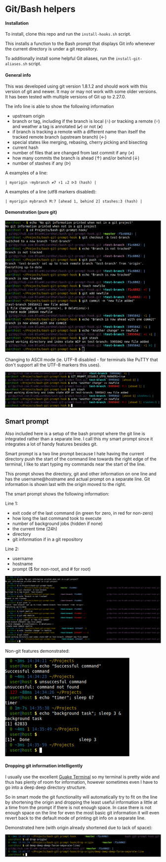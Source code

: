 Git/Bash helpers
==============================================================================

#### Installation

To install, clone this repo and run the `install-hooks.sh` script.

This installs a function to the Bash prompt that displays Git info whenever
the current directory is under a git repository.

To additionally install some helpful Git aliases, run the `install-git-aliases.sh`
script.

#### General info

This was developed using git version 1.8.1.2 and should work with this version
of git and newer. It may or may not work with some older versions. It has been
tested with multiple versions of Git up to 2.27.0.

The info line is able to show the following information
- upstream origin
- branch or tag, including if the branch is local (⑃) or tracking a remote (⑂)
  and weather a tag is annotated (✔) or not (✘)
- if branch is tracking a remote with a different name than itself the
  tracked remote branch (upstream branch) (←)
- special states like merging, rebasing, cherry picking and bisecting
- current hash
- number of files that are changed from last commit if any (≠)
- how many commits the branch is ahead (↑) and/or behind (↓)
- number of stashes if any (ᐅ)

A examples of a line:

```
| myorigin ⑂mybranch ≠7 ↑1 ↓2 ᐅ3 (hash) |
```
A examples of a line (utf8 markers disabled):
```
| myorigin mybranch M:7 [ahead 1, behind 2] stashes:3 (hash) |
```

#### Demonstration (pure git)

![demonstration of line mode](images/git_prompt_line_mode.png)

Changing to ASCII mode (ie. UTF-8 disabled - for terminals like PuTTY that don't
support all the UTF-8 markers this uses).

![demonstration of line mode (ascii)](images/git_prompt_line_mode_ascii.png)

## Smart prompt

Also included here is a setup of the bash prompt where the git line is integrated
rather than a separate line. I call this my smart prompt since it integrates a lot
of handy features besides git.

Smart prompt is a two line prompt because I hate having the current directory push
the start of the command line towards the right edge of the terminal, I like to start
typing my commands near the start of the line.

This prompt shows the directory, git and other information on one line and has the
username@hostname and actual prompt on a separate line. Git information is shown last
with the origin moved to the right.

The smart prompt shows the following information:

Line 1:
- exit code of the last command (in green for zero, in red for non-zero)
- how long the last command took to execute
- number of background jobs (hidden if none)
- the current time (24h)
- directory
- git information if in a git repository

Line 2:
- username
- hostname
- prompt ($ for non-root, and # for root)

![demonstration of smart mode (git)](images/smart_prompt_git.png)

Non-git features demonstrated:

![demonstration of smart mode (non-git)](images/smart_prompt.png)

#### Dropping git information intelligently

I usually use the excellent [Guake Terminal](http://guake-project.org/) so my terminal
is pretty wide and thus has plenty of room for information, however sometimes even I
have to go into a deep deep directory structure.

So in smart mode the git functionality will automatically try to fit on the line
by shortening the origin and dropping the least useful information a little at a time
from the prompt if there is not enough space. In case there is not enough space on
the line for even the most basic git information it will even revert back to the
default mode of printing git info on a separate line.

Demonstrated here (with origin already shortened due to lack of space):

![demonstration of smart dropping git info](images/smart_prompt_drop_git.png)
